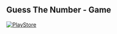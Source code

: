 ## Guess The Number - Game

[![PlayStore](https://play.google.com/store/apps/details?id=com.guessthenumbergame)](./.github/playstore.png)